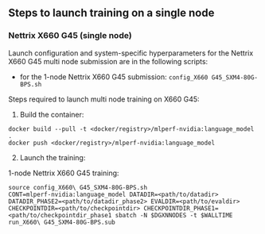 ## Steps to launch training on a single node

### Nettrix X660 G45 (single node)
Launch configuration and system-specific hyperparameters for the Nettrix X660 G45
multi node submission are in the following scripts:
* for the 1-node Nettrix X660 G45 submission: `config_X660 G45_SXM4-80G-BPS.sh`

Steps required to launch multi node training on X660 G45:

1. Build the container:

```
docker build --pull -t <docker/registry>/mlperf-nvidia:language_model .
docker push <docker/registry>/mlperf-nvidia:language_model
```

2. Launch the training:

1-node Nettrix X660 G45 training:

```
source config_X660\ G45_SXM4-80G-BPS.sh
CONT=mlperf-nvidia:language_model DATADIR=<path/to/datadir> DATADIR_PHASE2=<path/to/datadir_phase2> EVALDIR=<path/to/evaldir> CHECKPOINTDIR=<path/to/checkpointdir> CHECKPOINTDIR_PHASE1=<path/to/checkpointdir_phase1 sbatch -N $DGXNNODES -t $WALLTIME run_X660\ G45_SXM4-80G-BPS.sub
```
